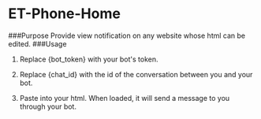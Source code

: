 # ET-Phone-Home
###Purpose
Provide view notification on any website whose html can be edited.
###Usage
1. Replace {bot_token} with your bot's token.

2. Replace {chat_id} with the id of the conversation between you and your bot.

3. Paste into your html. When loaded, it will send a message to you through your bot.
